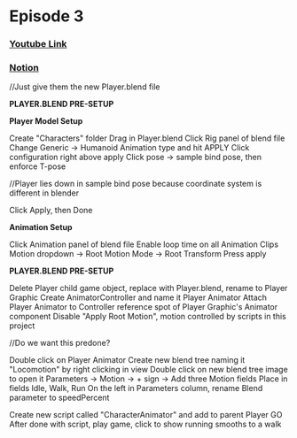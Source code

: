 # Episode 3
### [Youtube Link](https://www.youtube.com/watch?v=S2mK6KFdv0I&list=PLPV2KyIb3jR4KLGCCAciWQ5qHudKtYeP7&index=4)
### [Notion](https://www.notion.so/gamedevmcgill/Dissection-of-Brackey-s-RPG-25c5b38888d840a5b5da528644c5a9ea#7c5b0616c1d942789e4f71fc1fbb1712)

//Just give them the new Player.blend file

**PLAYER.BLEND PRE-SETUP**

**Player Model Setup**

Create "Characters" folder
Drag in Player.blend
Click Rig panel of blend file
Change Generic -> Humanoid Animation type and hit APPLY
Click configuration right above apply
Click pose -> sample bind pose, then enforce T-pose

//Player lies down in sample bind pose because coordinate system is different in blender

Click Apply, then Done

**Animation Setup**

Click Animation panel of blend file
Enable loop time on all Animation Clips
Motion dropdown -> Root Motion Mode -> Root Transform
Press apply

**PLAYER.BLEND PRE-SETUP**

Delete Player child game object, replace with Player.blend, rename to Player Graphic
Create AnimatorController and name it Player Animator
Attach Player Animator to Controller reference spot of Player Graphic's Animator component
Disable "Apply Root Motion", motion controlled by scripts in this project

//Do we want this predone?

Double click on Player Animator
Create new blend tree naming it "Locomotion" by right clicking in view
Double click on new blend tree image to open it
Parameters -> Motion -> + sign -> Add three Motion fields
Place in fields Idle, Walk, Run
On the left in Parameters column, rename Blend parameter to speedPercent

Create new script called "CharacterAnimator" and add to parent Player GO
After done with script, play game, click to show running smooths to a walk


